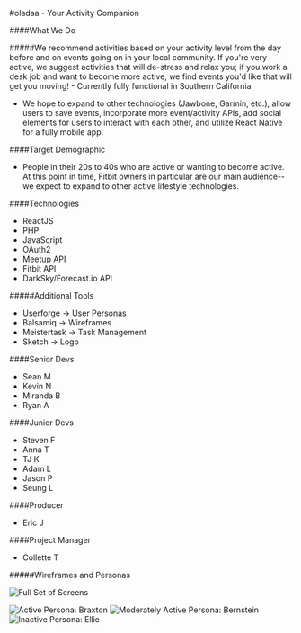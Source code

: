 #oladaa - Your Activity Companion

####What We Do

#####We recommend activities based on your activity level from the day before and on events going on in your local community. 
If you're very active, we suggest activities that will de-stress and relax you; if you work a desk job and want to become more active, we find events you'd like that will get you moving!
    - Currently fully functional in Southern California
    
- We hope to expand to other technologies (Jawbone, Garmin, etc.), allow users to save events, incorporate more event/activity APIs, add social elements for users to interact with each other, and utilize React Native for a fully mobile app.

####Target Demographic

- People in their 20s to 40s who are active or wanting to become active. At this point in time, Fitbit owners in particular are our main audience--we expect to expand to other active lifestyle technologies.

####Technologies

- ReactJS
- PHP
- JavaScript
- OAuth2 
- Meetup API
- Fitbit API
- DarkSky/Forecast.io API

#####Additional Tools

- Userforge -> User Personas
- Balsamiq -> Wireframes
- Meistertask -> Task Management
- Sketch -> Logo

####Senior Devs
- Sean M
- Kevin N
- Miranda B
- Ryan A

####Junior Devs
- Steven F
- Anna T
- TJ K
- Adam L
- Jason P
- Seung L

####Producer
- Eric J

####Project Manager
- Collette T

#####Wireframes and Personas

![Full Set of Screens](https://github.com/Learning-Fuze/C2.17_fitbit_companion/blob/junior_devs/junior_dev_work/imgs/fullsetofscreens.png)

![Active Persona: Braxton](http://app.userforge.com/personas/KFKoTmW8YMs7rr4bm)
![Moderately Active Persona: Bernstein](http://app.userforge.com/personas/8aGttMSTgwdcNHydg)
![Inactive Persona: Ellie](http://app.userforge.com/personas/qzta9ab8acFjPm99q)